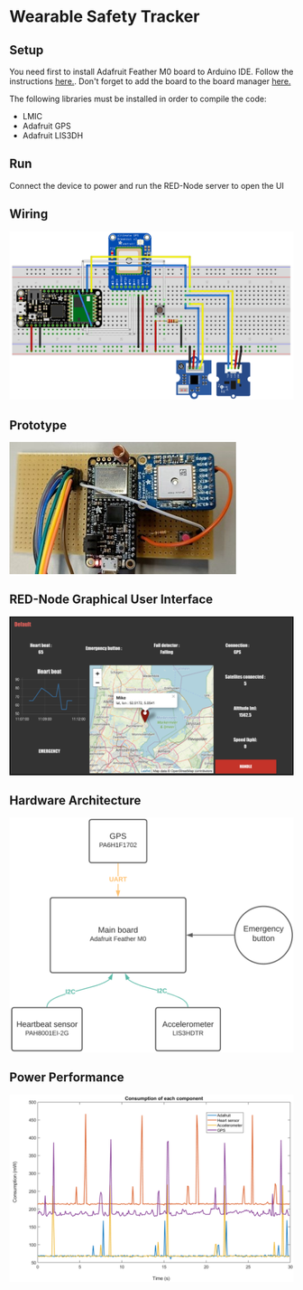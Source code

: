 # Wearable Safety Tracker

## Setup
You need first to install Adafruit Feather M0 board to Arduino IDE. Follow the instructions [here.](https://learn.adafruit.com/adafruit-feather-m0-radio-with-lora-radio-module/setup). Don't forget to add the board to the board manager [here.](https://learn.adafruit.com/adafruit-feather-m0-radio-with-lora-radio-module/using-with-arduino-ide)

The following libraries must be installed in order to compile the code:

- LMIC
- Adafruit GPS
- Adafruit LIS3DH

## Run
Connect the device to power and run the RED-Node server to open the UI

## Wiring 
![](Wiring.png)

## Prototype
![](Prototype.jpg)

## RED-Node Graphical User Interface
![](red_node_ui.png)

## Hardware Architecture
![](Hardware_Architecture.png)

## Power Performance
![](consumption.png)

